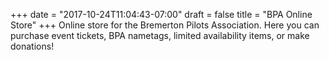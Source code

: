 +++
date = "2017-10-24T11:04:43-07:00"
draft = false
title = "BPA Online Store"
+++
Online store for the Bremerton Pilots Association. Here you can purchase event tickets, BPA nametags, limited availability items, or make donations!



<div id="my-store-12447305"></div>
<div>
<script type="text/javascript" src="https://app.ecwid.com/script.js?12447305&data_platform=code&data_date=2017-10-24" charset="utf-8"></script><script type="text/javascript"> xProductBrowser("categoriesPerRow=3","views=grid(20,3) list(60) table(60)","categoryView=table","searchView=list","id=my-store-12447305");</script>
</div>

